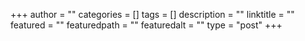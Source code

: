 +++
author = ""
categories = []
tags = []
description = ""
linktitle = ""
featured = ""
featuredpath = ""
featuredalt = ""
type = "post"
+++
